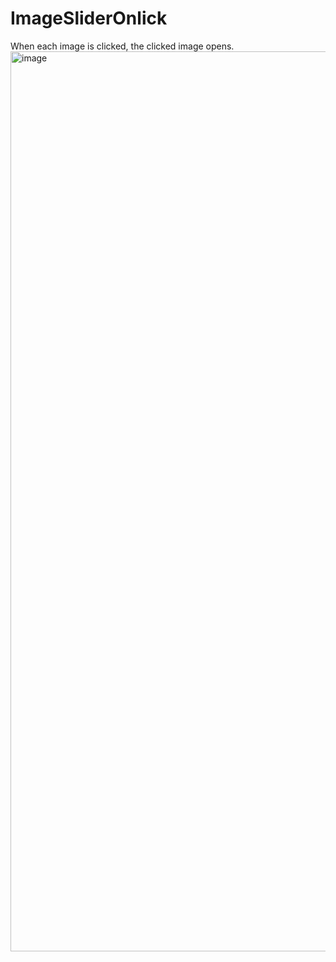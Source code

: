 # ImageSliderOnlick
When each image is clicked, the clicked image opens.
<img width="1440" alt="image" src="https://github.com/nursematurhan/ImageSliderOnlick/assets/94144190/88cc0573-1230-4a1a-98c9-e7981f43ed07">

